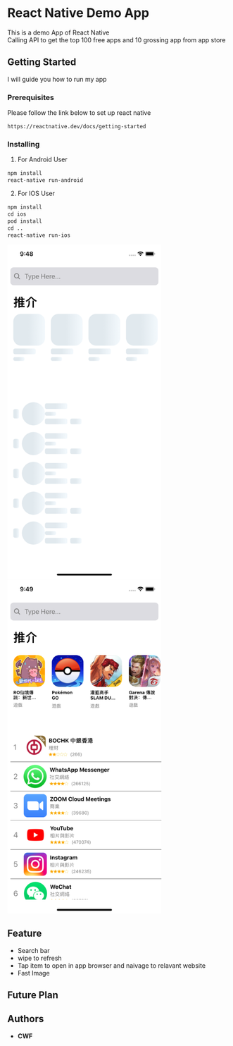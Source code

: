 
# React Native Demo App

This is a demo App of React Native<br/>
Calling API to get the top 100 free apps and 10 grossing app from app store<br/>

## Getting Started

I will guide you how to run my app

### Prerequisites

Please follow the link below to set up react native

```
https://reactnative.dev/docs/getting-started

```

### Installing

1. For Android User

```
npm install
react-native run-android
```

2. For IOS User

```
npm install
cd ios
pod install
cd ..
react-native run-ios
```
<p align="justify">
  <img src="/images/loading.png" width="350" title="Loading Effect">
  <img src="/images/mainScreen.png" width="350" alt="Main Screen">
</p>



## Feature

* Search bar
* wipe to refresh
* Tap item to open in app browser and naivage to relavant website
* Fast Image

## Future Plan

## Authors

* **CWF** 


